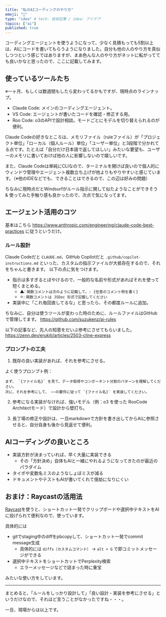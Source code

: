 ```yaml
---
title: "私のAIコーディングのやり方"
emoji: "🧠"
type: "idea" # tech: 技術記事 / idea: アイデア
topics: ["ai"]
published: true
---
```



コーディングエージェントを使うようになって、少なく見積もっても5割以上は、AIにコードを書いてもらうようになりました。自分も他の人のやり方を真似しつつという感じではありますが、まあ色んな人のやり方がネットに転がってても良いかなと思ったので、ここに記載してみます。

## 使っているツールたち

※一ヶ月、もしくは数週間もしたら変わってるかもですが、現時点のラインナップ。

- Claude Code: メインのコーディングエージェント。
- VS Code: エージェントが書いたコードを確認・修正する用。
- Roo Code: o3のAPIで設計相談。モードごとにモデルを切り替えられるのが便利。

Claude Codeの好きなところは、メモリファイル（ruleファイル）が「プロジェクト単位」「ローカル（個人ルール）単位」「ユーザー単位」と3段階で分かれてる点です。たとえば「自分だけ日本語で返してほしい」みたいな要望も、ユーザーのメモリに書いておけば他の人に影響しないので嬉しいです。

また、Claude Codeは単純にCLIなので、ターミナルを開けば良いので個人的にウィンドウ管理やエージェント複数立ち上げが他よりもやりやすいと感じています。（※他のIDEなどでも、できることはできるので、この辺は好みの問題）

ちなみに現時点だとWindsurfがルール指示に関して似たようなことができそう & 使ってみた手触り感も良かったので、次点で気になってます。

## エージェント活用のコツ

基本はこちら <https://www.anthropic.com/engineering/claude-code-best-practices> に従うというだけ。

### ルール設計

Claude Codeだと `CLAUDE.md`、GitHub Copilotだと `.github/copilot-instructions.md` といった、カスタムの指示ファイルが大抵存在するので、それをちゃんと書きます。
以下の点に気をつけます。

- 指示は多すぎるとぼやけるので、一般的な名前や形式があればそれを使って短くまとめる。
  - ▲: `関数コメントは次のように記載して。: {任意のコメント例を書く}`
  - ⚪︎: `関数コメントは JSDoc 形式で記載してください`
- 実装中に「これ毎回直してるな」と思ったら、その都度ルールに追加。

ちなみに、自分は使うツールが変わった時のために、ルールファイルはGitHubで管理してます。
<https://github.com/suzukenz/ai-rules>

以下の記事など、先人の知恵をだいぶ参考にさせてもらいました。
https://zenn.dev/erukiti/articles/2503-cline-express

### プロンプトの工夫

1. 既存の良い実装があれば、それを参考にさせる。

よく使うプロンプト例：

```plaintext
まず、 `{ファイル名}` を見て、データ取得やコンポーネント分割のパターンを理解してください。
次に、それを参考にして、 ~~の要件に従って `{ファイル名}` を実装してください。
```

2. 参考になる実装がなければ、強いモデル（例：o3 を使った RooCode Architectモード）で設計から壁打ち。

3. 長丁場の修正や設計は、一旦markdownで方針を書き出してからAIに参照させると、自分自身も後から見返せて便利。

## AIコーディングの良いところ

- 実装方針が決まっていれば、早く大量に実装できる
  - その「方針決め」自体もAIと一緒にやれるようになってきたのが最近のパラダイム
- タイポや変数名ミスのようなしょぼミスが減る
- ドキュメントやテストもAIが書いてくれて億劫になりにくい

## おまけ：Raycastの活用法

[Raycast](https://www.raycast.com/)を使うと、ショートカット一発でクリップボードや選択中テキストをAIに投げられて便利なので、使っています。

具体的には

- gitでstaging中のdiffをpbcopyして、ショートカット一発でcommit message生成
  - 具体的には `diffs（カスタムコマンド）` → `alt + G` で即コミットメッセージができる
- 選択中テキストをショートカットでPerplexity検索
  - エラーメッセージなどで詰まった時に重宝

みたいな使い方をしています。

---

まとめると、「ルールをしっかり設計して」「良い設計・実装を参考にさせる」というだけなので、それほど言うことがなかったですね・・・。

一旦、現場からは以上です。
